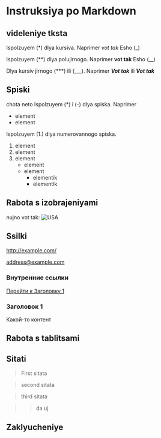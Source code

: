 # Instruksiya po Markdown

## videleniye tksta

Ispolzuyem (*) dlya kursiva. Naprimer *vot tak*
Esho (_)

Ispolzuyem (**) dlya polujirnogo. Naprimer **vot tak**
Esho (__)

Dlya kursiv jirnogo (***) ili (___). Naprimer ***Vot tak***
ili ___Vot tak___

## Spiski

chota neto
Ispolzuyem (*) i (-) dlya spiska. Naprimer

* element
* element

Ispolzuyem (1.) dlya numerovannogo spiska.

1. element
2. element
3. element
    - element
    - element
        + elementik
        + elementik

## Rabota s izobrajeniyami

nujno vot tak:
![USA](usa.jpg)

## Ssilki


<http://example.com/>

<address@example.com>

### Внутренние ссылки
[Перейти к Заголовку 1](#title1)

### <a id="title1">Заголовок 1</a>
Какой-то контент

## Rabota s tablitsami

## Sitati

> First sitata

> second sitata

> third sitata

> > da uj

## Zaklyucheniye

